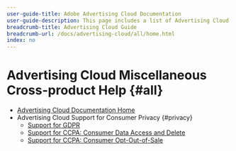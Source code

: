 ```yaml
---
user-guide-title: Adobe Advertising Cloud Documentation
user-guide-description: This page includes a list of Advertising Cloud documentation available from this site. All other help for Advertising Cloud is available within the products.
breadcrumb-title: Advertising Cloud Guide
breadcrumb-url: /docs/advertising-cloud/all/home.html
index: no
---
```


# Advertising Cloud Miscellaneous Cross-product Help {#all}

<!-- Using + for bullets in TOC file, but could use * instead. Just need to be consistent in same file -->

+ [Advertising Cloud Documentation Home](/help/home.md)
+ Advertising Cloud Support for Consumer Privacy {#privacy}
  + [Support for GDPR](ad-cloud-gdpr.md)
  + [Support for CCPA: Consumer Data Access and Delete](ad-cloud-ccpa-access-delete.md)
  + [Support for CCPA: Consumer Opt-Out-of-Sale](ad-cloud-ccpa-opt-out-of-sale.md)